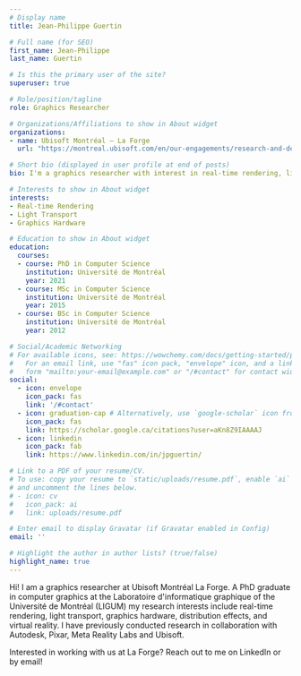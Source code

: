 ```yaml
---
# Display name
title: Jean-Philippe Guertin

# Full name (for SEO)
first_name: Jean-Philippe
last_name: Guertin

# Is this the primary user of the site?
superuser: true

# Role/position/tagline
role: Graphics Researcher

# Organizations/Affiliations to show in About widget
organizations:
- name: Ubisoft Montréal — La Forge
  url: "https://montreal.ubisoft.com/en/our-engagements/research-and-development/"

# Short bio (displayed in user profile at end of posts)
bio: I'm a graphics researcher with interest in real-time rendering, light transport, and games.

# Interests to show in About widget
interests:
- Real-time Rendering
- Light Transport
- Graphics Hardware

# Education to show in About widget
education:
  courses:
  - course: PhD in Computer Science
    institution: Université de Montréal
    year: 2021
  - course: MSc in Computer Science
    institution: Université de Montréal
    year: 2015
  - course: BSc in Computer Science
    institution: Université de Montréal
    year: 2012

# Social/Academic Networking
# For available icons, see: https://wowchemy.com/docs/getting-started/page-builder/#icons
#   For an email link, use "fas" icon pack, "envelope" icon, and a link in the
#   form "mailto:your-email@example.com" or "/#contact" for contact widget.
social:
  - icon: envelope
    icon_pack: fas
    link: '/#contact'
  - icon: graduation-cap # Alternatively, use `google-scholar` icon from `ai` icon pack
    icon_pack: fas
    link: https://scholar.google.ca/citations?user=aKn8Z9IAAAAJ
  - icon: linkedin
    icon_pack: fab
    link: https://www.linkedin.com/in/jpguertin/

# Link to a PDF of your resume/CV.
# To use: copy your resume to `static/uploads/resume.pdf`, enable `ai` icons in `params.yaml`,
# and uncomment the lines below.
# - icon: cv
#   icon_pack: ai
#   link: uploads/resume.pdf

# Enter email to display Gravatar (if Gravatar enabled in Config)
email: ''

# Highlight the author in author lists? (true/false)
highlight_name: true
---
```


Hi! I am a graphics researcher at Ubisoft Montréal La Forge. A PhD graduate in computer graphics at the Laboratoire d'informatique graphique of the Université de Montréal (LIGUM) my research interests include real-time rendering, light transport, graphics hardware, distribution effects, and virtual reality. I have previously conducted research in collaboration with Autodesk, Pixar, Meta Reality Labs and Ubisoft.

Interested in working with us at La Forge? Reach out to me on LinkedIn or by email!
